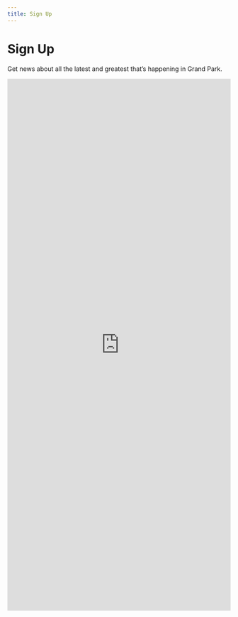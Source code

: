 ```yaml
---
title: Sign Up
---
```


Sign Up
=======

Get news about all the latest and greatest that’s happening in Grand Park.

<div style="grid-column: 1/-1;">
  <iframe src="https://docs.google.com/forms/d/17XeRgUBxENTbMoBCazDfyr1jIzbUqAxoL0K3iZmPJyM/viewform?embedded=true" width="100%" height="1200" frameborder="0" marginwidth="0" marginheight="0">Loading&#8230;</iframe>
</div>
